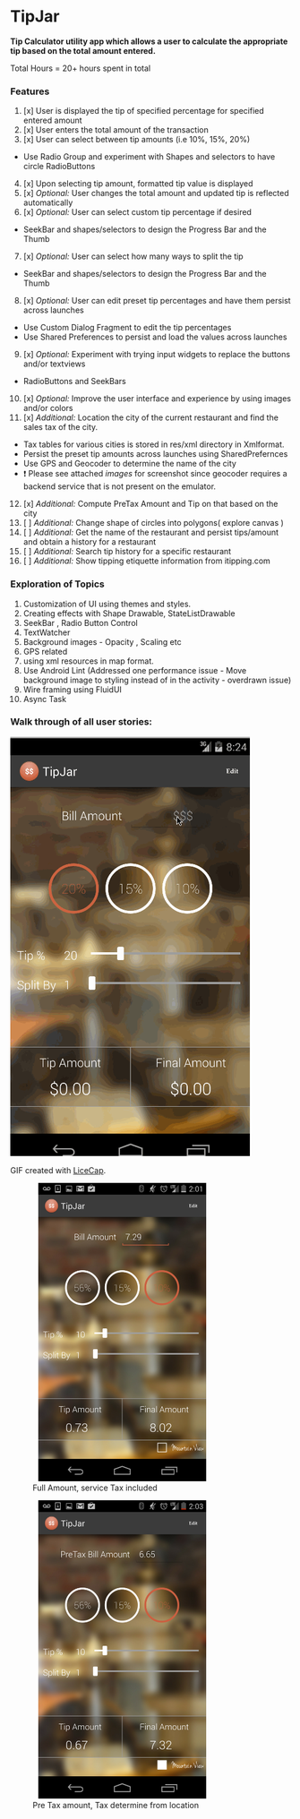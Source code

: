 
# TipJar

**Tip Calculator utility app which allows a user to calculate the appropriate tip based on the total amount entered.**

Total Hours = 20+ hours spent in total
### Features
1. [x] User is displayed the tip of specified percentage for specified entered amount
2. [x] User enters the total amount of the transaction
3. [x] User can select between tip amounts (i.e 10%, 15%, 20%) 
 * Use Radio Group and experiment with Shapes and selectors to have circle RadioButtons
4. [x] Upon selecting tip amount, formatted tip value is displayed 
5. [x] *Optional:* User changes the total amount and updated tip is reflected automatically
6. [x] *Optional:* User can select custom tip percentage if desired 
 * SeekBar and shapes/selectors to design the Progress Bar and the Thumb
7. [x] *Optional:* User can select how many ways to split the tip 
 * SeekBar and shapes/selectors to design the Progress Bar and the Thumb
8. [x] *Optional:* User can edit preset tip percentages and have them persist across launches 
 * Use Custom Dialog Fragment to edit the tip percentages
 * Use Shared Preferences to persist and load the values across launches
9. [x] *Optional:* Experiment with trying input widgets to replace the buttons and/or textviews
 * RadioButtons and SeekBars
10. [x] *Optional:* Improve the user interface and experience by using images and/or colors
11. [x] *Additional:* Location the city of the current restaurant and find the sales tax of the city. 
 * Tax tables for various cities is stored in res/xml directory in Xmlformat.
 * Persist the preset tip amounts across launches using SharedPrefernces
 * Use GPS and Geocoder to determine the name of the city
 * :exclamation: Please see attached *images* for screenshot since geocoder requires a backend service that is not present on the emulator.
12. [x] *Additional:* Compute PreTax Amount and Tip on that based on the city
13. [ ] *Additional:* Change shape of circles into polygons( explore canvas )
14. [ ] *Additional:* Get the name of the restaurant and persist tips/amount and obtain a history for a restaurant
15. [ ] *Additional:* Search tip history for a specific restaurant
16. [ ] *Additional:* Show tipping etiquette information from itipping.com

### Exploration of Topics
1. Customization of UI  using themes and styles.
2. Creating effects with Shape Drawable, StateListDrawable
3. SeekBar , Radio Button Control
4. TextWatcher
5. Background images - Opacity , Scaling etc
6. GPS related
7. using xml resources in map format.
8. Use Android Lint (Addressed one performance issue - Move background image to styling instead of in the activity - overdrawn issue)
9. Wire framing using FluidUI
10. Async Task

### Walk through of all user stories:
![Video Walkthrough](assets/TipJar.gif)

GIF created with [LiceCap](http://www.cockos.com/licecap/).
<figure>
<img hspace="10" src="https://github.com/rajab57/TipJar/raw/master/assets/FullBillAmount.png?raw=true" width="300"/>
<figcaption> Full Amount, service Tax included
</figure>
<span> </span>
<figure>
<img hspace="10" src="https://github.com/rajab57/TipJar/raw/master/assets/PreTaxAmtWithGPS.png?raw=true" width="300"/>
<figcaption>Pre Tax amount, Tax determine from location
</figure>
<span> </span>


